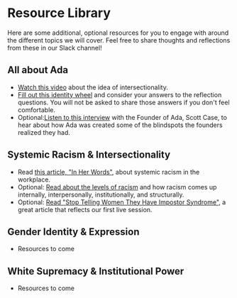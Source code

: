 # Resource Library

Here are some additional, optional resources for you to engage with around the different topics we will cover. Feel free to share thoughts and reflections from these in our Slack channel! 

## All about Ada
- [Watch this video](https://www.youtube.com/watch?v=sWP92i7JLlQ) about the idea of intersectionality. 
- [Fill out this identity wheel](https://drive.google.com/file/d/15GjuamanM0sXI-NtOTWTbcGJpOR7M4Mx/view) and consider your answers to the reflection questions. You will not be asked to share those answers if you don't feel comfortable.
- Optional:[Listen to this interview](https://drive.google.com/file/d/1FE7Bf6IfALOUUKRTzjh6KhCGw0H3Yf2w/view) with the Founder of Ada, Scott Case, to hear about how Ada was created some of the blindspots the founders realized they had.

## Systemic Racism & Intersectionality
- Read [this article, "In Her Words"](https://drive.google.com/file/d/1KfOOB0238j9VOesOXkE8v4o9Ki0dCVT0/view), about systemic racism in the workplace.
- Optional: [Read about the levels of racism](https://drive.google.com/file/d/1Az4mFd1KbhX4Etau7vfuIhSw2qUEEAsF/view) and how racism comes up internally, interpersonally, institutionally, and structurally.
- Optional: [Read "Stop Telling Women They Have Impostor Syndrome"](https://drive.google.com/file/d/1jNOukGPSvcM9NT7h1_F1mNL1CcM1nytQ/view), a great article that reflects our first live session.

## Gender Identity & Expression
- Resources to come

## White Supremacy & Institutional Power 
- Resources to come

